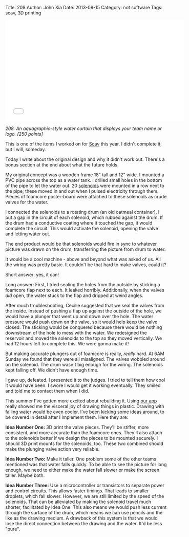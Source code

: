 Title: 208
Author: John Xia
Date: 2013-08-15
Category: not software
Tags: scav, 3D printing

<iframe width="560" height="315" src="//www.youtube.com/embed/zQqBJ3nv6Ls"
frameborder="0" allowfullscreen></iframe>

*208. An aquagraphic-style water curtain that displays your team name or
logo. [250 points]*

This is one of the items I worked on for [Scav](http://scavhunt.uchicago.edu)
this year. I didn't complete it, but I will, someday.

Today I write about the original design and why it didn't work out. There's a
bonus section at the end about what the future holds.

My original concept was a wooden frame 18" tall and 12" wide. I mounted a PVC
pipe across the top as a water tank. I drilled small holes in the bottom of the
pipe to let the water out. 20
[solenoids](http://www.sciplus.com/p/12VDC-PULL-SOLENOID_51553) were mounted in
a row next to the pipe; these moved in and out when I pulsed electricity through
them. Pieces of foamcore poster-board were attached to these solenoids as crude
valves for the water.

I connected the solenoids to a rotating drum (an old oatmeal container). I put a
gap in the circuit of each solenoid, which rubbed against the drum. If the drum
had a conductive coating where it touched the gap, it would complete the
circuit. This would activate the solenoid, opening the valve and letting water
out.

The end product would be that solenoids would fire in sync to whatever picture
was drawn on the drum, transferring the picture from drum to water.

It would be a cool machine - above and beyond what was asked of us. All the
wiring was pretty basic. It couldn't be that hard to make valves, could it?

Short answer: yes, it can!

Long answer: First, I tried sealing the holes from the outside by sticking a
foamcore flap next to each. It leaked horribly. Additionally, when the valves
*did* open, the water stuck to the flap and dripped at weird angles.

After much troubleshooting, Cecilie suggested that we seal the valves from the
inside. Instead of pushing a flap up against the outside of the hole, we would
have a plunger that went up and down over the hole. The water pressure would
push down on the valve, so it would help keep the valve closed. The sticking
would be conquered because there would be nothing downstream of the hole to mess
with the water. We redesigned the reservoir and moved the solenoids to the top
so they moved vertically. We had 12 hours left to complete this. We were gonna
make it!

But making accurate plungers out of foamcore is really, _really_ hard. At 6AM
Sunday we found that they were all misaligned. The valves wobbled around on the
solenoid. The drum wasn't big enough for the wiring. The solenoids kept falling
off. We didn't have enough time.

I gave up, defeated. I presented it to the judges. I tried to tell them how cool
it would have been. I swore I would get it working eventually. They smiled and
told me to contact them when I did.

This summer I've gotten more excited about rebuilding it. Using
[our app](http://jdangerx.github.io/blog/fourthapp.html) really showed me the
visceral joy of drawing things in plastic. Drawing with falling water would be
even cooler. I've been kicking some ideas around, to be covered in detail after
I implement them. Here they are:

**Idea Number One:** 3D print the valve pieces. They'll be stiffer, more
consistent, and more accurate than the foamcore ones. They'll also attach to the
solenoids better if we design the pieces to be mounted securely. I should 3D
print mounts for the solenoids, too. These two combined should make the plunging
valve action very reliable.

**Idea Number Two:** Make it taller. One problem some of the other teams
mentioned was that water falls quickly. To be able to see the picture for long
enough, we need to either make the water fall slower or make the screen
taller. Maybe both.

**Idea Number Three:** Use a microcontroller or transistors to separate power
and control circuits. This allows faster timings. That leads to smaller
droplets, which fall slower. However, we are still limited by the speed of the
solenoids. That can be alleviated by making the solenoid travel much shorter,
facilitated by Idea One. This also means we would push less current through the
surface of the drum, which means we can use pencils and the like as the drawing
medium. A drawback of this system is that we would lose the direct connection
between the drawing and the water. It'd be less "pure".
